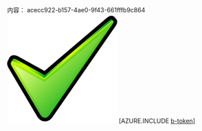 内容： acecc922-b157-4ae0-9f43-661fffb9c864![图像](099e565f-0a8b-43e5-9183-cc5265e2e18f.png)
[AZURE.INCLUDE [b-token](20428d7d-2bcb-48cc-b562-8b128957c8c3.md)]
